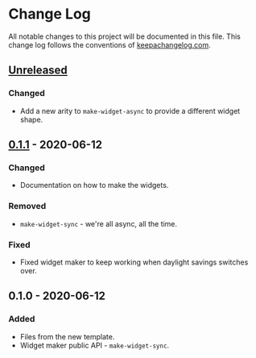 # Change Log
All notable changes to this project will be documented in this file. This change log follows the conventions of [keepachangelog.com](http://keepachangelog.com/).

## [Unreleased]
### Changed
- Add a new arity to `make-widget-async` to provide a different widget shape.

## [0.1.1] - 2020-06-12
### Changed
- Documentation on how to make the widgets.

### Removed
- `make-widget-sync` - we're all async, all the time.

### Fixed
- Fixed widget maker to keep working when daylight savings switches over.

## 0.1.0 - 2020-06-12
### Added
- Files from the new template.
- Widget maker public API - `make-widget-sync`.

[Unreleased]: https://github.com/your-name/clojure-datastructures-and-algorithms-sorting/compare/0.1.1...HEAD
[0.1.1]: https://github.com/your-name/clojure-datastructures-and-algorithms-sorting/compare/0.1.0...0.1.1
